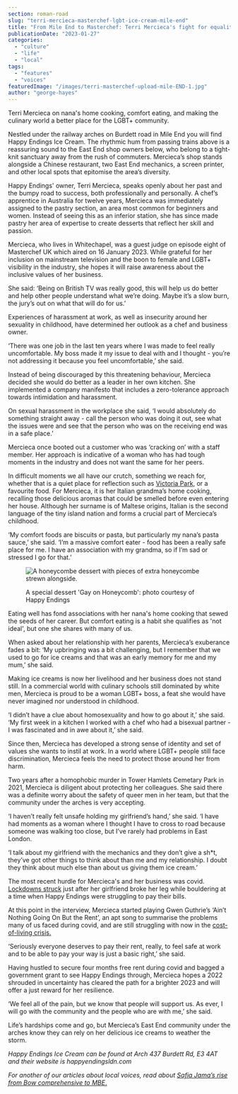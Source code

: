 ```yaml
---
section: roman-road
slug: "terri-mercieca-masterchef-lgbt-ice-cream-mile-end"
title: "From Mile End to Masterchef: Terri Mercieca's fight for equality"
publicationDate: "2023-01-27"
categories: 
  - "culture"
  - "life"
  - "local"
tags: 
  - "features"
  - "voices"
featuredImage: "/images/terri-masterchef-upload-mile-END-1.jpg"
author: "george-hayes"
---
```


Terri Mercieca on nana's home cooking, comfort eating, and making the culinary world a better place for the LGBT+ community.

Nestled under the railway arches on Burdett road in Mile End you will find Happy Endings Ice Cream. The rhythmic hum from passing trains above is a reassuring sound to the East End shop owners below, who belong to a tight-knit sanctuary away from the rush of commuters. Mercieca’s shop stands alongside a Chinese restaurant, two East End mechanics, a screen printer, and other local spots that epitomise the area’s diversity.

Happy Endings' owner, Terri Mercieca, speaks openly about her past and the bumpy road to success, both professionally and personally. A chef’s apprentice in Australia for twelve years, Mercieca was immediately assigned to the pastry section, an area most common for beginners and women. Instead of seeing this as an inferior station, she has since made pastry her area of expertise to create desserts that reflect her skill and passion.

Mercieca, who lives in Whitechapel, was a guest judge on episode eight of Masterchef UK which aired on 16 January 2023. While grateful for her inclusion on mainstream television and the boon to female and LGBT+ visibility in the industry, she hopes it will raise awareness about the inclusive values of her business.

She said: ‘Being on British TV was really good, this will help us do better and help other people understand what we’re doing. Maybe it’s a slow burn, the jury’s out on what that will do for us.’

Experiences of harassment at work, as well as insecurity around her sexuality in childhood, have determined her outlook as a chef and business owner.

‘There was one job in the last ten years where I was made to feel really uncomfortable. My boss made it my issue to deal with and I thought - you’re not addressing it because you feel uncomfortable,’ she said.

Instead of being discouraged by this threatening behaviour, Mercieca decided she would do better as a leader in her own kitchen. She implemented a company manifesto that includes a zero-tolerance approach towards intimidation and harassment. 

On sexual harassment in the workplace she said, ‘I would absolutely do something straight away - call the person who was doing it out, see what the issues were and see that the person who was on the receiving end was in a safe place.’

Mercieca once booted out a customer who was ‘cracking on’ with a staff member. Her approach is indicative of a woman who has had tough moments in the industry and does not want the same for her peers.

In difficult moments we all have our crutch, something we reach for, whether that is a quiet place for reflection such as [Victoria Park](https://romanroadlondon.com/victoria-park-autumn-photoessay/), or a favourite food. For Mercieca, it is her Italian grandma’s home cooking, recalling those delicious aromas that could be smelled before even entering her house. Although her surname is of Maltese origins, Italian is the second language of the tiny island nation and forms a crucial part of Mercieca’s childhood.

‘My comfort foods are biscuits or pasta, but particularly my nana’s pasta sauce,’ she said. ‘I’m a massive comfort eater - food has been a really safe place for me. I have an association with my grandma, so if I’m sad or stressed I go for that.’

<figure>

![A honeycombe dessert with pieces of extra honeycombe strewn alongside.](/images/201128_Gay-on-Honeycomb_0103-1024x683.jpg)

<figcaption>

A special dessert 'Gay on Honeycomb': photo courtesy of Happy Endings

</figcaption>

</figure>

Eating well has fond associations with her nana's home cooking that sewed the seeds of her career. But comfort eating is a habit she qualifies as 'not ideal', but one she shares with many of us.

When asked about her relationship with her parents, Mercieca’s exuberance fades a bit: ‘My upbringing was a bit challenging, but I remember that we used to go for ice creams and that was an early memory for me and my mum,’ she said.

Making ice creams is now her livelihood and her business does not stand still. In a commercial world with culinary schools still dominated by white men, Mercieca is proud to be a woman LGBT+ boss, a feat she would have never imagined nor understood in childhood.

‘I didn’t have a clue about homosexuality and how to go about it,’ she said. ‘My first week in a kitchen I worked with a chef who had a bisexual partner - I was fascinated and in awe about it,’ she said.

Since then, Mercieca has developed a strong sense of identity and set of values she wants to instil at work. In a world where LGBT+ people still face discrimination, Mercieca feels the need to protect those around her from harm.

Two years after a homophobic murder in Tower Hamlets Cemetary Park in 2021, Mercieca is diligent about protecting her colleagues. She said there was a definite worry about the safety of queer men in her team, but that the community under the arches is very accepting.

‘I haven’t really felt unsafe holding my girlfriend’s hand,’ she said. ‘I have had moments as a woman where I thought I have to cross to road because someone was walking too close, but I’ve rarely had problems in East London.

‘I talk about my girlfriend with the mechanics and they don’t give a sh\*t, they’ve got other things to think about than me and my relationship. I doubt they think about much else than about us giving them ice cream.’

The most recent hurdle for Mercieca's and her business was covid. [Lockdowns struck](https://romanroadlondon.com/shops-open-for-business/) just after her girlfriend broke her leg while bouldering at a time when Happy Endings were struggling to pay their bills.

At this point in the interview, Mercieca started playing Gwen Guthrie’s ‘Ain’t Nothing Going On But the Rent’, an apt song to summarise the problems many of us faced during covid, and are still struggling with now in the [cost-of-living crisis.](https://romanroadlondon.com/bakery-room-closes-brexit-inflation-impact-high-street/)

‘Seriously everyone deserves to pay their rent, really, to feel safe at work and to be able to pay your way is just a basic right,’ she said.

Having hustled to secure four months free rent during covid and bagged a government grant to see Happy Endings through, Mercieca hopes a 2022 shrouded in uncertainty has cleared the path for a brighter 2023 and will offer a just reward for her resilience. 

‘We feel all of the pain, but we know that people will support us. As ever, I will go with the community and the people who are with me,’ she said.

Life’s hardships come and go, but Mercieca’s East End community under the arches know they can rely on her delicious ice creams to weather the storm.

_Happy Endings Ice Cream can be found at Arch 437 Burdett Rd, E3 4AT and their website is happyendingsldn.com_

_For another of our articles about local voices, read about_ [_Safia Jama’s rise from Bow comprehensive to MBE_.](https://romanroadlondon.com/safia-jama-mbe-womens-inclusive-team-interview/)


